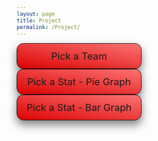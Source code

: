 ```yaml
---
layout: page
title: Project
permalink: /Project/
---
```

<html>
<head>
    <style>
        /* CSS for dropdown menus */
        .dropdown1 {
            position: relative;
            display: inline-block;
            margin-right: 30px;
            border: 1px solid black;
            background-color: #C9082A;
            width: 250px;
            box-shadow: 0px 10px 20px rgba(0,0,0,0.5);
            border-radius: 15px;
            padding: 15px;
            text-align: center;
            font-size: 22px;
            cursor: pointer;
            background: linear-gradient(to top right, #DD0303, #FB7373);
        }
        .dropdown {
            position: relative;
            display: inline-block;
            margin-right: 30px;
            border: 1px solid black;
            background-color: #C9082A;
            width: 250px;
            box-shadow: 0px 10px 20px rgba(0,0,0,0.5);
            border-radius: 15px;
            padding: 15px;
            text-align: center;
            font-size: 22px;
            cursor: pointer;
            background: linear-gradient(to top right, #DD0303, #FB7373);
        }
        .dropdown-content {
            display: none;
            position: absolute;
            background-color: #f9f9f9;
            width: 600px;
            z-index: 1;
            box-shadow: 0px 10px 20px rgba(0,0,0,0.8);
            border-radius: 8px;
            padding: 12px;
            font-size: 15px;
            column-count: 3;
            column-gap: 0.5px;
            text-align: center;
        }
        .dropdown:hover .dropdown-content {
            display: block;
        }
        .dropdown-item {
            padding: 10px;
            color: #333;
            cursor: pointer;
            transition: background-color 0.3s ease;
        }
        .dropdown-item:hover {
            background-color: #e5e5e5;
        }
        .dropdown-item:first-child {
            margin-top: 0;
        }
        .dropdown-item:last-child {
            margin-bottom: 0;
        }
        .dropdown-content1 {
            display: none;
            font-size: 15px;
            position: absolute;
            background-color: #f9f9f9;
            width: 230px;
            z-index: 1;
            box-shadow: 0px 10px 20px rgba(0,0,0,0.8);
            border-radius: 8px;
            padding: 12px;
            column-count: 2;
            column-gap: 0.5px;
            text-align: center;
        }
        .dropdown1:hover .dropdown-content1 {
            display: block;
        }
        .dropdown-item1 {
            padding: 10px;
            color: #333;
            cursor: pointer;
            transition: background-color 0.3s ease;
        }
        .dropdown-item1:hover {
            background-color: #e5e5e5;
        }
        .dropdown-item1:first-child {
            margin-top: 0;
        }
        .dropdown-item1:last-child {
            margin-bottom: 0;
        }
    </style>
</head>
<body>
    <div class="dropdown">
        <span>Pick a Team</span>
        <div class="dropdown-content">
            <div class="dropdown-item" id="team1" onclick="displayTable('Hawks')">Atlanta Hawks</div>
            <div class="dropdown-item" id="team2" onclick="displayTable('Celtics')">Boston Celtics</div>
            <div class="dropdown-item" id="team3" onclick="displayTable('Nets')">Brooklyn Nets</div>
            <div class="dropdown-item" id="team4" onclick="displayTable('Hornets')">Charlotte Hornets</div>
            <div class="dropdown-item" id="team5" onclick="displayTable('Bulls')">Chicago Bulls</div>
            <div class="dropdown-item" id="team6" onclick="displayTable('Cavaliers')">Cleveland Cavaliers</div>
            <div class="dropdown-item" id="team7" onclick="displayTable('Mavericks')">Dallas Mavericks</div>
            <div class="dropdown-item" id="team8" onclick="displayTable('Nuggets')">Denver Nuggets</div>
            <div class="dropdown-item" id="team9" onclick="displayTable('Pistons')">Detroit Pistons</div>
            <div class="dropdown-item" id="team10" onclick="displayTable('Warriors')">Golden State Warriors</div>
            <div class="dropdown-item" id="team11" onclick="displayTable('Rockets')">Houston Rockets</div>
            <div class="dropdown-item" id="team12" onclick="displayTable('Pacers')">Indiana Pacers</div>
            <div class="dropdown-item" id="team13" onclick="displayTable('Clippers')">Los Angeles Clippers</div>
            <div class="dropdown-item" id="team14" onclick="displayTable('Lakers')">Los Angeles Lakers</div>
            <div class="dropdown-item" id="team15" onclick="displayTable('Grizzlies')">Memphis Grizzlies</div>
            <div class="dropdown-item" id="team16" onclick="displayTable('Heat')">Miami Heat</div>
            <div class="dropdown-item" id="team17" onclick="displayTable('Bucks')">Milwaukee Bucks</div>
            <div class="dropdown-item" id="team18" onclick="displayTable('Timberwolves')">Minnesota Timberwolves</div>
            <div class="dropdown-item" id="team19" onclick="displayTable('Pelicans')">New Orleans Pelicans</div>
            <div class="dropdown-item" id="team20" onclick="displayTable('Knicks')">New York Knicks</div>
            <div class="dropdown-item" id="team21" onclick="displayTable('Thunder')">Oklahoma City Thunder</div>
            <div class="dropdown-item" id="team22" onclick="displayTable('Magic')">Orlando Magic</div>
            <div class="dropdown-item" id="team23" onclick="displayTable('76ers')">Philadelphia 76ers</div>
            <div class="dropdown-item" id="team24" onclick="displayTable('Suns')">Phoenix Suns</div>
            <div class="dropdown-item" id="team25" onclick="displayTable('Blazers')">Portland Trail Blazers</div>
            <div class="dropdown-item" id="team26" onclick="displayTable('Kings')">Sacramento Kings</div>
            <div class="dropdown-item" id="team27" onclick="displayTable('Spurs')">San Antonio Spurs</div>
            <div class="dropdown-item" id="team28" onclick="displayTable('Raptors')">Toronto Raptors</div>
            <div class="dropdown-item" id="team29" onclick="displayTable('Jazz')">Utah Jazz</div>
            <div class="dropdown-item" id="team30" onclick="displayTable('Wizards')">Washington Wizards</div>
        </div>
    </div>
    <div class="dropdown1">
        <span>Pick a Stat - Pie Graph</span>
        <div class="dropdown-content1">
            <div class="dropdown-item1" id="pie1" onclick="displayPieGraph('Points')">Points</div>
            <div class="dropdown-item1" id="pie2" onclick="displayPieGraph('Assists')">Assists</div>
            <div class="dropdown-item1" id="pie3" onclick="displayPieGraph('Rebounds')">Rebounds</div>
            <div class="dropdown-item1" id="pie4" onclick="displayPieGraph('Steals')">Steals</div>
            <div class="dropdown-item1" id="pie5" onclick="displayPieGraph('Blocks')">Blocks</div>
            <div class="dropdown-item1" id="pie6" onclick="displayPieGraph('FG%')">Field Goal %</div>
            <div class="dropdown-item1" id="pie7" onclick="displayPieGraph('3PT%')">3 Point %</div>
        </div>
    </div>
    <div class="dropdown1">
        <span>Pick a Stat - Bar Graph</span>
        <div class="dropdown-content1">
            <div class="dropdown-item1" id="bar1" onclick="displayBarGraph('Points')">Points</div>
            <div class="dropdown-item1" id="bar2" onclick="displayBarGraph('Assists')">Assists</div>
            <div class="dropdown-item1" id="bar3" onclick="displayBarGraph('Rebounds')">Rebounds</div>
            <div class="dropdown-item1" id="bar4" onclick="displayBarGraph('Steals')">Steals</div>
            <div class="dropdown-item1" id="bar5" onclick="displayBarGraph('Blocks')">Blocks</div>
            <div class="dropdown-item1" id="bar6" onclick="displayBarGraph('FG%')">Field Goal %</div>
            <div class="dropdown-item1" id="bar7" onclick="displayBarGraph('3PT%')">3 Point %</div>
        </div>
    </div>
    <div id="table"></div>
    <br>
    <div id="barGraph"></div>
    <br>
    <div id="pieGraph"></div>

<script>
    let tableData = null;
    let barGraphData = null;
    let pieGraphData = null;
        function displayTable(teamName) {
            const data = tableData[teamName];
            console.log('Data Received', data)
            const tableElement = document.getElementById('table');

            // Create the table
            const table = document.createElement('table');

            // Create the table header row
            const headerRow = document.createElement('tr');
            for (const column of Object.keys(data)) {
                const headerCell = document.createElement('th');
                headerCell.textContent = column;
                headerRow.appendChild(headerCell);
            }
            table.appendChild(headerRow);

            // Iterate over the keys of the Player object and retrieve the corresponding data
            const playerKeys = Object.keys(data.Player);
            for (const key of playerKeys) {
                const bodyRow = document.createElement('tr');
                for (const column of Object.keys(data)) {
                const bodyCell = document.createElement('td');
                bodyCell.textContent = data[column][key];
                bodyRow.appendChild(bodyCell);
                }
                table.appendChild(bodyRow);
            }

            // Clear the table element and append the new table
            tableElement.innerHTML = '';
            tableElement.appendChild(table);
        };

        function displayBarGraph(data, aspect) {
            const data = barGraphData;
            let trace = {
            x: Object.values(data.Player),
            y: Object.values(data.aspect),
            type: 'bar'
            };

            let layout = {
                title: 'Player Points',
                xaxis: { title: 'Player' },
                yaxis: { title: aspect }
            };

            let graphData = [trace];

            Plotly.newPlot('barGraph', graphData, layout);
        };

        function displayPieGraph(data, aspect) {
            const data = pieGraphData;
            let trace = {
                labels: Object.values(data.Player),
                values: Object.values(data.aspect),
                type: 'pie'
            };

            let layout = {
                title: aspect + 'Distribution by Players'
            };

            let graphData = [trace];

            Plotly.newPlot('pieGraph', graphData, layout);
        };
        fetch('http://127.0.0.1:8086/api/graphs/')
      .then(response => response.json())
      .then(data => {
            console.log('Data after fetch', data);
            displayTable(data); // Call the displayTable function with the received data
            // Add event listeners for each team
            document.getElementById('team1').addEventListener('click', () => displayTable(data['Atlanta Hawks']));
            document.getElementById('team2').addEventListener('click', () => displayTable(data['Boston Celtics']));
            document.getElementById('team3').addEventListener('click', () => displayTable(data['Brooklyn Nets']));
            document.getElementById('team4').addEventListener('click', () => displayTable(data['Charlotte Hornets']));
            document.getElementById('team5').addEventListener('click', () => displayTable(data['Chicago Bulls']));
            document.getElementById('team6').addEventListener('click', () => displayTable(data['Cleveland Cavaliers']));
            document.getElementById('team7').addEventListener('click', () => displayTable(data['Dallas Mavericks']));
            document.getElementById('team8').addEventListener('click', () => displayTable(data['Denver Nuggets']));
            document.getElementById('team9').addEventListener('click', () => displayTable(data['Detroit Pistons']));
            document.getElementById('team10').addEventListener('click', () => displayTable(data['Golden State Warriors']));
            document.getElementById('team11').addEventListener('click', () => displayTable(data['Houston Rockets']));
            document.getElementById('team12').addEventListener('click', () => displayTable(data['Indiana Pacers']));
            document.getElementById('team13').addEventListener('click', () => displayTable(data['Los Angeles Clippers']));
            document.getElementById('team14').addEventListener('click', () => displayTable(data['Los Angeles Lakers']));
            document.getElementById('team15').addEventListener('click', () => displayTable(data['Memphis Grizzlies']));
            document.getElementById('team16').addEventListener('click', () => displayTable(data['Miami Heat']));
            document.getElementById('team17').addEventListener('click', () => displayTable(data['Milwaukee Bucks']));
            document.getElementById('team18').addEventListener('click', () => displayTable(data['Minnesota Timberwolves']));
            document.getElementById('team19').addEventListener('click', () => displayTable(data['New Orleans Pelicans']));
            document.getElementById('team20').addEventListener('click', () => displayTable(data['New York Knicks']));
            document.getElementById('team21').addEventListener('click', () => displayTable(data['Oklahoma City Thunder']));
            document.getElementById('team22').addEventListener('click', () => displayTable(data['Orlando Magic']));
            document.getElementById('team23').addEventListener('click', () => displayTable(data['Philadelphia 76ers']));
            document.getElementById('team24').addEventListener('click', () => displayTable(data['Phoenix Suns']));
            document.getElementById('team25').addEventListener('click', () => displayTable(data['Portland Trail Blazers']));
            document.getElementById('team26').addEventListener('click', () => displayTable(data['Sacramento Kings']));
            document.getElementById('team27').addEventListener('click', () => displayTable(data['San Antonio Spurs']));
            document.getElementById('team28').addEventListener('click', () => displayTable(data['Toronto Raptors']));
            document.getElementById('team29').addEventListener('click', () => displayTable(data['Utah Jazz']));
            document.getElementById('team30').addEventListener('click', () => displayTable(data['Washington Wizards']));

            document.getElementById('bar1').addEventListener('click', () => displayBarGraph(data, 'Points'));
            document.getElementById('bar2').addEventListener('click', () => displayBarGraph(data, 'Assists'));
            document.getElementById('bar3').addEventListener('click', () => displayBarGraph(data, 'Rebounds'));
            document.getElementById('bar4').addEventListener('click', () => displayBarGraph(data, 'Steals'));
            document.getElementById('bar5').addEventListener('click', () => displayBarGraph(data, 'Blocks'));
            document.getElementById('bar6').addEventListener('click', () => displayBarGraph(data, 'FG%'));
            document.getElementById('bar7').addEventListener('click', () => displayBarGraph(data, '3PT%'));
            
            document.getElementById('pie1').addEventListener('click', () => displayPieGraph(data, 'Points'));
            document.getElementById('pie2').addEventListener('click', () => displayPieGraph(data, 'Assists'));
            document.getElementById('pie3').addEventListener('click', () => displayPieGraph(data, 'Rebounds'));
            document.getElementById('pie4').addEventListener('click', () => displayPieGraph(data, 'Steals'));
            document.getElementById('pie5').addEventListener('click', () => displayPieGraph(data, 'Blocks'));
            document.getElementById('pie6').addEventListener('click', () => displayPieGraph(data, 'FG%'));
            document.getElementById('pie7').addEventListener('click', () => displayPieGraph(data, '3PT%'));    
      })
      .catch(error => {
        console.log('Error fetching data:', error);
      })
</script>
</body>
</html>